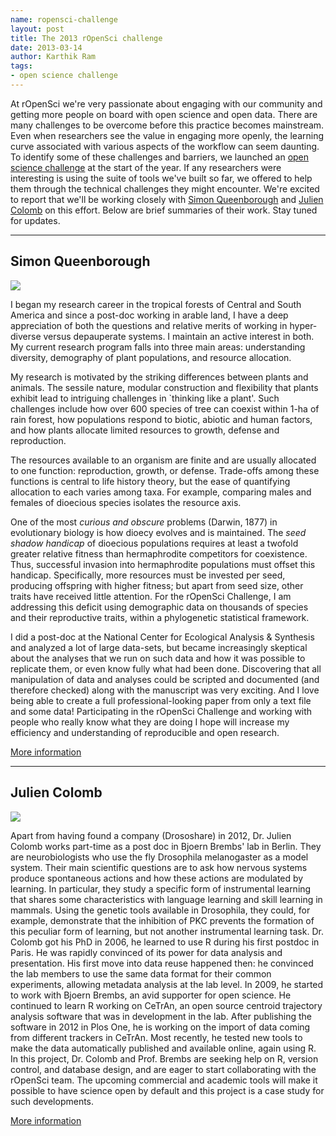 ```yaml
---
name: ropensci-challenge
layout: post
title: The 2013 rOpenSci challenge
date: 2013-03-14
author: Karthik Ram
tags: 
- open science challenge
---
```


At rOpenSci we're very passionate about engaging with our community and getting more people on board with open science and open data. There are many challenges to be overcome before this practice becomes mainstream. Even when researchers  see the value in engaging more openly, the learning curve associated with various aspects of the workflow can seem daunting. To identify some of these challenges and barriers, we launched an [open science challenge](http://ropensci.org/open-science-challenge/) at the start of the year. If any researchers were interesting is using the suite of tools we've built so far, we offered to help them through the technical challenges they might encounter. We're excited to report that we'll be working closely with [Simon Queenborough](http://www.simonqueenborough.com/) and [Julien Colomb](http://lab.brembs.net/author/jcolomb/) on this effort. Below are brief summaries of their work. Stay tuned for updates.

---

## Simon Queenborough

![](/assets/img/blog/Simon_weeds_sml.jpg)

I began my research career in the tropical forests of Central and South America and since a post-doc working in arable land, I have a deep appreciation of both the questions and relative merits of working in hyper-diverse versus depauperate systems. I maintain an active interest in both.  My current research program falls into three main areas: understanding diversity, demography of plant populations, and resource allocation.

My research is motivated by the striking differences between plants and animals. The sessile nature, modular construction and flexibility that plants exhibit lead to intriguing challenges in `thinking like a plant'. Such challenges include how over 600 species of tree can coexist within 1-ha of rain forest, how populations respond to biotic, abiotic and human factors, and how plants allocate limited resources to growth, defense and reproduction. 

The resources available to an organism are finite and are usually allocated to one function: reproduction, growth, or defense. Trade-offs among these functions is central to life history theory, but the ease of quantifying allocation to each varies among taxa. For example, comparing males and females of dioecious species isolates the resource axis. 

One of the most *curious and obscure* problems (Darwin, 1877) in evolutionary biology is how dioecy evolves and is maintained. The *seed shadow handicap* of dioecious populations requires at least a twofold greater relative fitness than hermaphrodite competitors for coexistence. Thus, successful invasion into hermaphrodite populations must offset this handicap. Specifically, more resources must be invested per seed, producing offspring with higher fitness; but apart from seed size, other traits have received little attention. For the rOpenSci Challenge, I am addressing this deficit using demographic data on thousands of species and their reproductive traits, within a phylogenetic statistical framework.

I did a post-doc at the National Center for Ecological Analysis & Synthesis and analyzed a lot of large data-sets, but became increasingly skeptical about the analyses that we run on such data and how it was possible to replicate them, or even know fully what had been done. Discovering that all manipulation of data and analyses could be scripted and documented (and therefore checked) along with the manuscript was very exciting. And I love being able to create a full professional-looking paper from only a text file and some data! Participating in the rOpenSci Challenge and working with people who really know what they are doing I hope will increase my efficiency and understanding of reproducible and open research.

[More information](http://www.simonqueenborough.com/) 

---

## Julien Colomb

![](/assets/img/blog/julien.jpg)

Apart from having found a company (Drososhare) in 2012, Dr. Julien Colomb works part-time as a post doc in Bjoern Brembs' lab in Berlin. They are neurobiologists who use the fly Drosophila melanogaster as a model system. Their main scientific questions are to ask how nervous systems produce spontaneous actions and how these actions are modulated by learning. In particular, they study a specific form of instrumental learning that shares some characteristics with language learning and skill learning in mammals. Using the genetic tools available in Drosophila, they could, for example, demonstrate that the inhibition of PKC prevents the formation of this peculiar form of learning, but not another instrumental learning task.
Dr. Colomb got his PhD in 2006, he learned to use R during his first postdoc in Paris. He was rapidly convinced of its power for data analysis and presentation. His first move into data reuse happened then: he convinced the lab members to use the same data format for their common experiments, allowing metadata analysis at the lab level. In 2009, he started to work with Bjoern Brembs, an avid supporter for open science. He continued to learn R working on CeTrAn, an open source centroid trajectory analysis software that was in development in the lab. After publishing the software in 2012 in Plos One, he is working on the import of data coming from different trackers in CeTrAn.
Most recently, he tested new tools to make the data automatically published and available online, again using R. In this project, Dr. Colomb and Prof. Brembs are seeking help on R, version control, and database design, and are eager to start collaborating with the rOpenSci team. The upcoming commercial and academic tools will make it possible to have science open by default and this project is a case study for such developments.
 
[More information](http://lab.brembs.net)
